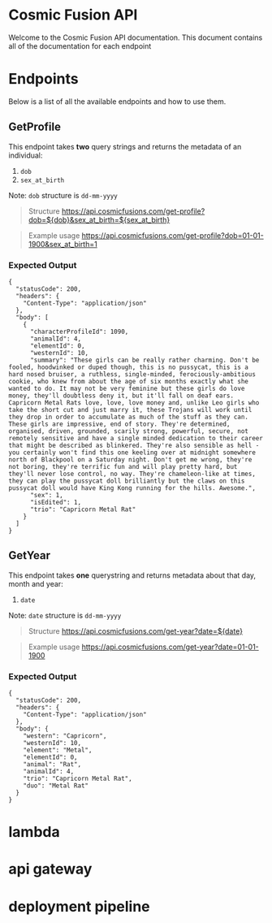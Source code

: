 # Cosmic Fusion API

Welcome to the Cosmic Fusion API documentation. This document contains all of the documentation for each endpoint

# Endpoints

Below is a list of all the available endpoints and how to use them.

## GetProfile

This endpoint takes **two** query strings and returns the metadata of an individual:

1. `dob`
2. `sex_at_birth`

Note: `dob` structure is `dd-mm-yyyy`

> Structure
https://api.cosmicfusions.com/get-profile?dob=${dob}&sex_at_birth=${sex_at_birth}

> Example usage
https://api.cosmicfusions.com/get-profile?dob=01-01-1900&sex_at_birth=1

### Expected Output

```
{
  "statusCode": 200,
  "headers": {
    "Content-Type": "application/json"
  },
  "body": [
    {
      "characterProfileId": 1090,
      "animalId": 4,
      "elementId": 0,
      "westernId": 10,
      "summary": "These girls can be really rather charming. Don't be fooled, hoodwinked or duped though, this is no pussycat, this is a hard nosed bruiser, a ruthless, single-minded, ferociously-ambitious cookie, who knew from about the age of six months exactly what she wanted to do. It may not be very feminine but these girls do love money, they'll doubtless deny it, but it'll fall on deaf ears. Capricorn Metal Rats love, love, love money and, unlike Leo girls who take the short cut and just marry it, these Trojans will work until they drop in order to accumulate as much of the stuff as they can. These girls are impressive, end of story. They're determined, organised, driven, grounded, scarily strong, powerful, secure, not remotely sensitive and have a single minded dedication to their career that might be described as blinkered. They're also sensible as hell - you certainly won't find this one keeling over at midnight somewhere north of Blackpool on a Saturday night. Don't get me wrong, they're not boring, they're terrific fun and will play pretty hard, but they'll never lose control, no way. They're chameleon-like at times, they can play the pussycat doll brilliantly but the claws on this pussycat doll would have King Kong running for the hills. Awesome.",
      "sex": 1,
      "isEdited": 1,
      "trio": "Capricorn Metal Rat"
    }
  ]
}
```

## GetYear

This endpoint takes **one** querystring and returns metadata about that day, month and year:

1. `date`

Note: `date` structure is `dd-mm-yyyy`

> Structure
https://api.cosmicfusions.com/get-year?date=${date}

> Example usage
https://api.cosmicfusions.com/get-year?date=01-01-1900

### Expected Output

```
{
  "statusCode": 200,
  "headers": {
    "Content-Type": "application/json"
  },
  "body": {
    "western": "Capricorn",
    "westernId": 10,
    "element": "Metal",
    "elementId": 0,
    "animal": "Rat",
    "animalId": 4,
    "trio": "Capricorn Metal Rat",
    "duo": "Metal Rat"
  }
}
```

# lambda

# api gateway

# deployment pipeline
